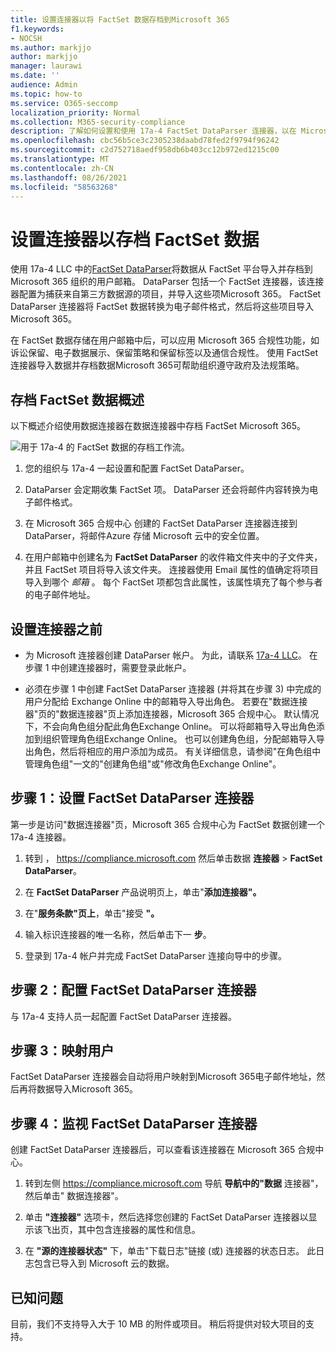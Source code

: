 ```yaml
---
title: 设置连接器以将 FactSet 数据存档到Microsoft 365
f1.keywords:
- NOCSH
ms.author: markjjo
author: markjjo
manager: laurawi
ms.date: ''
audience: Admin
ms.topic: how-to
ms.service: O365-seccomp
localization_priority: Normal
ms.collection: M365-security-compliance
description: 了解如何设置和使用 17a-4 FactSet DataParser 连接器，以在 Microsoft 365 中导入和存档 FactSet 数据。
ms.openlocfilehash: cbc56b5ce3c2305238daabd78fed2f9794f96242
ms.sourcegitcommit: c2d752718aedf958db6b403cc12b972ed1215c00
ms.translationtype: MT
ms.contentlocale: zh-CN
ms.lasthandoff: 08/26/2021
ms.locfileid: "58563268"
---
```

# <a name="set-up-a-connector-to-archive-factset-data"></a>设置连接器以存档 FactSet 数据

使用 17a-4 LLC 中的[FactSet DataParser](https://www.17a-4.com/factset-dataparser/)将数据从 FactSet 平台导入并存档到 Microsoft 365 组织的用户邮箱。 DataParser 包括一个 FactSet 连接器，该连接器配置为捕获来自第三方数据源的项目，并导入这些项Microsoft 365。 FactSet DataParser 连接器将 FactSet 数据转换为电子邮件格式，然后将这些项目导入 Microsoft 365。

在 FactSet 数据存储在用户邮箱中后，可以应用 Microsoft 365 合规性功能，如诉讼保留、电子数据展示、保留策略和保留标签以及通信合规性。 使用 FactSet 连接器导入数据并存档数据Microsoft 365可帮助组织遵守政府及法规策略。

## <a name="overview-of-archiving-factset-data"></a>存档 FactSet 数据概述

以下概述介绍使用数据连接器在数据连接器中存档 FactSet Microsoft 365。

![用于 17a-4 的 FactSet 数据的存档工作流。](../media/FactSetDataParserConnectorWorkflow.png)

1. 您的组织与 17a-4 一起设置和配置 FactSet DataParser。

2. DataParser 会定期收集 FactSet 项。 DataParser 还会将邮件内容转换为电子邮件格式。

3. 在 Microsoft 365 合规中心 创建的 FactSet DataParser 连接器连接到 DataParser，将邮件Azure 存储 Microsoft 云中的安全位置。

4. 在用户邮箱中创建名为 **FactSet DataParser** 的收件箱文件夹中的子文件夹，并且 FactSet 项目将导入该文件夹。 连接器使用 Email 属性的值确定将项目导入到哪个 *邮箱* 。 每个 FactSet 项都包含此属性，该属性填充了每个参与者的电子邮件地址。

## <a name="before-you-set-up-a-connector"></a>设置连接器之前

- 为 Microsoft 连接器创建 DataParser 帐户。 为此，请联系 [17a-4 LLC](https://www.17a-4.com/contact/)。 在步骤 1 中创建连接器时，需要登录此帐户。

- 必须在步骤 1 中创建 FactSet DataParser 连接器 (并将其在步骤 3) 中完成的用户分配给 Exchange Online 中的邮箱导入导出角色。 若要在"数据连接器"页的"数据连接器"页上添加连接器，Microsoft 365 合规中心。 默认情况下，不会向角色组分配此角色Exchange Online。 可以将邮箱导入导出角色添加到组织管理角色组Exchange Online。 也可以创建角色组，分配邮箱导入导出角色，然后将相应的用户添加为成员。 有关详细信息，请参阅"在角色[](/Exchange/permissions-exo/role-groups#create-role-groups)组中管理角色组[](/Exchange/permissions-exo/role-groups#modify-role-groups)"一文的"创建角色组"或"修改角色Exchange Online"。

## <a name="step-1-set-up-a-factset-dataparser-connector"></a>步骤 1：设置 FactSet DataParser 连接器

第一步是访问"数据连接器"页，Microsoft 365 合规中心为 FactSet 数据创建一个 17a-4 连接器。

1. 转到 ， <https://compliance.microsoft.com> 然后单击数据 **连接器**  >  **FactSet DataParser**。

2. 在 **FactSet DataParser** 产品说明页上，单击"**添加连接器"。**

3. 在"**服务条款"页上**，单击"接受 **"。**

4. 输入标识连接器的唯一名称，然后单击下一 **步**。

5. 登录到 17a-4 帐户并完成 FactSet DataParser 连接向导中的步骤。

## <a name="step-2-configure-the-factset-dataparser-connector"></a>步骤 2：配置 FactSet DataParser 连接器

与 17a-4 支持人员一起配置 FactSet DataParser 连接器。

## <a name="step-3-map-users"></a>步骤 3：映射用户

FactSet DataParser 连接器会自动将用户映射到Microsoft 365电子邮件地址，然后再将数据导入Microsoft 365。

## <a name="step-4-monitor-the-factset-dataparser-connector"></a>步骤 4：监视 FactSet DataParser 连接器

创建 FactSet DataParser 连接器后，可以查看该连接器在 Microsoft 365 合规中心。

1. 转到左侧 <https://compliance.microsoft.com> 导航 **导航中的"数据** 连接器"，然后单击" 数据连接器"。

2. 单击 **"连接器"** 选项卡，然后选择您创建的 FactSet DataParser 连接器以显示该飞出页，其中包含连接器的属性和信息。

3. 在 **"源的连接器状态"** 下，单击"下载日志"链接 (或) 连接器的状态日志。 此日志包含已导入到 Microsoft 云的数据。

## <a name="known-issues"></a>已知问题

目前，我们不支持导入大于 10 MB 的附件或项目。 稍后将提供对较大项目的支持。
